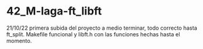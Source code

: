 # 42_M-laga-ft_libft

21/10/22  primera subida del proyecto a medio terminar, todo correcto hasta ft_split.
Makefile funcional y libft.h con las funciones hechas hasta el momento.
